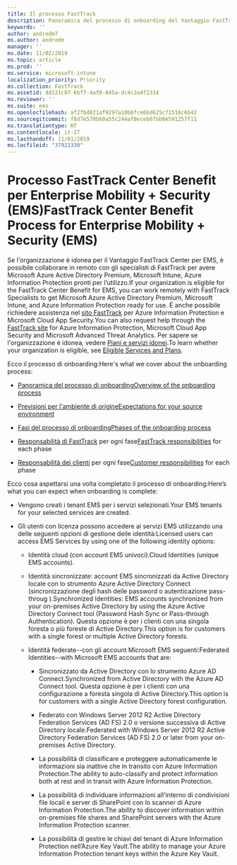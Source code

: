 ```yaml
---
title: Il processo FastTrack
description: Panoramica del processo di onboarding del Vantaggio FastTrack Center
keywords: ''
author: andredm7
ms.author: andredm
manager: ''
ms.date: 11/02/2019
ms.topic: article
ms.prod: ''
ms.service: microsoft-intune
localization_priority: Priority
ms.collection: FastTrack
ms.assetid: dd221c87-6bf7-4af8-845a-dc4c3a4f2334
ms.reviewer: ''
ms.suite: ems
ms.openlocfilehash: af2fbd821af9297a10b6fce6bd625cf1518c6b42
ms.sourcegitcommit: f8d7e570b60a55c244af0eceb6fbb0e591257f11
ms.translationtype: HT
ms.contentlocale: it-IT
ms.lasthandoff: 11/01/2019
ms.locfileid: "37921330"
---
```

# <a name="fasttrack-center-benefit-process-for-enterprise-mobility--security-ems"></a><span data-ttu-id="8d023-103">Processo FastTrack Center Benefit per Enterprise Mobility + Security (EMS)</span><span class="sxs-lookup"><span data-stu-id="8d023-103">FastTrack Center Benefit Process for Enterprise Mobility + Security (EMS)</span></span>
<span data-ttu-id="8d023-104">Se l'organizzazione è idonea per il Vantaggio FastTrack Center per EMS, è possibile collaborare in remoto con gli specialisti di FastTrack per avere Microsoft Azure Active Directory Premium, Microsoft Intune, Azure Information Protection pronti per l’utilizzo.</span><span class="sxs-lookup"><span data-stu-id="8d023-104">If your organization is eligible for the FastTrack Center Benefit for EMS, you can work remotely with FastTrack Specialists to get Microsoft Azure Active Directory Premium, Microsoft Intune, and Azure Information Protection ready for use.</span></span> <span data-ttu-id="8d023-105">È anche possibile richiedere assistenza nel [sito FastTrack](https://www.microsoft.com/fasttrack/microsoft-365/ems) per Azure Information Protection e Microsoft Cloud App Security.</span><span class="sxs-lookup"><span data-stu-id="8d023-105">You can also request help through the [FastTrack site](https://www.microsoft.com/fasttrack/microsoft-365/ems) for Azure Information Protection, Microsoft Cloud App Security and Microsoft Advanced Threat Analytics.</span></span> <span data-ttu-id="8d023-106">Per sapere se l'organizzazione è idonea, vedere [Piani e servizi idonei](M365-eligible-services-and-plans.md).</span><span class="sxs-lookup"><span data-stu-id="8d023-106">To learn whether your organization is eligible, see [Eligible Services and Plans](M365-eligible-services-and-plans.md).</span></span>


<span data-ttu-id="8d023-107">Ecco il processo di onboarding:</span><span class="sxs-lookup"><span data-stu-id="8d023-107">Here's what we cover about the onboarding process:</span></span>

-   [<span data-ttu-id="8d023-108">Panoramica del processo di onboarding</span><span class="sxs-lookup"><span data-stu-id="8d023-108">Overview of the onboarding process</span></span>](EMS-fasttrack-benefit-overview.md)

-   [<span data-ttu-id="8d023-109">Previsioni per l'ambiente di origine</span><span class="sxs-lookup"><span data-stu-id="8d023-109">Expectations for your source environment</span></span>](EMS-source-environment-expectations.md)

-   [<span data-ttu-id="8d023-110">Fasi del processo di onboarding</span><span class="sxs-lookup"><span data-stu-id="8d023-110">Phases of the onboarding process</span></span>](EMS-onboarding-phases.md)

-   <span data-ttu-id="8d023-111">[Responsabilità di FastTrack](EMS-fasttrack-responsibilities.md) per ogni fase</span><span class="sxs-lookup"><span data-stu-id="8d023-111">[FastTrack responsibilities](EMS-fasttrack-responsibilities.md) for each phase</span></span>

-   <span data-ttu-id="8d023-112">[Responsabilità dei clienti](EMS-your-responsibilities.md) per ogni fase</span><span class="sxs-lookup"><span data-stu-id="8d023-112">[Customer responsibilities](EMS-your-responsibilities.md) for each phase</span></span>

<span data-ttu-id="8d023-113">Ecco cosa aspettarsi una volta completato il processo di onboarding:</span><span class="sxs-lookup"><span data-stu-id="8d023-113">Here’s what you can expect when onboarding is complete:</span></span>

-   <span data-ttu-id="8d023-114">Vengono creati i tenant EMS per i servizi selezionati.</span><span class="sxs-lookup"><span data-stu-id="8d023-114">Your EMS tenants for your selected services are created.</span></span>

-   <span data-ttu-id="8d023-115">Gli utenti con licenza possono accedere ai servizi EMS utilizzando una delle seguenti opzioni di gestione delle identità:</span><span class="sxs-lookup"><span data-stu-id="8d023-115">Licensed users can access EMS Services by using one of the following identity options:</span></span>

    -   <span data-ttu-id="8d023-116">Identità cloud (con account EMS univoci).</span><span class="sxs-lookup"><span data-stu-id="8d023-116">Cloud Identities (unique EMS accounts).</span></span>

    -   <span data-ttu-id="8d023-117">Identità sincronizzate: account EMS sincronizzati da Active Directory locale con lo strumento Azure Active Directory Connect (sincronizzazione degli hash delle password o autenticazione pass-throug ).</span><span class="sxs-lookup"><span data-stu-id="8d023-117">Synchronized Identities: EMS accounts synchronized from your on-premises Active Directory by using the Azure Active Directory Connect tool (Password Hash Sync or Pass-through Authentication).</span></span> <span data-ttu-id="8d023-118">Questa opzione è per i clienti con una singola foresta o più foreste di Active Directory.</span><span class="sxs-lookup"><span data-stu-id="8d023-118">This option is for customers with a single forest or multiple Active Directory forests.</span></span>

    -   <span data-ttu-id="8d023-119">Identità federate--con gli account Microsoft EMS seguenti:</span><span class="sxs-lookup"><span data-stu-id="8d023-119">Federated Identities--with Microsoft EMS accounts that are:</span></span>

        -   <span data-ttu-id="8d023-120">Sincronizzato da Active Directory con lo strumento Azure AD Connect.</span><span class="sxs-lookup"><span data-stu-id="8d023-120">Synchronized from Active Directory with the Azure AD Connect tool.</span></span> <span data-ttu-id="8d023-121">Questa opzione è per i clienti con una configurazione a foresta singola di Active Directory.</span><span class="sxs-lookup"><span data-stu-id="8d023-121">This option is for customers with a single Active Directory forest configuration.</span></span>

        -   <span data-ttu-id="8d023-122">Federato con Windows Server 2012 R2 Active Directory Federation Services (AD FS) 2.0 o versione successiva di Active Directory locale.</span><span class="sxs-lookup"><span data-stu-id="8d023-122">Federated with Windows Server 2012 R2 Active Directory Federation Services (AD FS) 2.0 or later from your on-premises Active Directory.</span></span>

        -   <span data-ttu-id="8d023-123">La possibilità di classificare e proteggere automaticamente le informazioni sia inattive che in transito con Azure Information Protection.</span><span class="sxs-lookup"><span data-stu-id="8d023-123">The ability to auto-classify and protect information both at rest and in transit with Azure Information Protection.</span></span> 

        -   <span data-ttu-id="8d023-124">La possibilità di individuare informazioni all'interno di condivisioni file locali e server di SharePoint con lo scanner di Azure Information Protection.</span><span class="sxs-lookup"><span data-stu-id="8d023-124">The ability to discover information within on-premises file shares and SharePoint servers with the Azure Information Protection scanner.</span></span> 

        -   <span data-ttu-id="8d023-125">La possibilità di gestire le chiavi del tenant di Azure Information Protection nell’Azure Key Vault.</span><span class="sxs-lookup"><span data-stu-id="8d023-125">The ability to manage your Azure Information Protection tenant keys within the Azure Key Vault.</span></span> 
